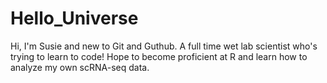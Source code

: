 # Hello_Universe   
Hi, I'm Susie and new to Git and Guthub. A full time wet lab scientist who's trying to learn to code! Hope to become proficient at R and learn how to analyze my own scRNA-seq data.
